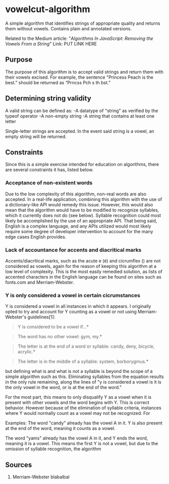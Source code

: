 # vowelcut-algorithm
A simple algorithm that identifies strings of appropriate quality and returns them without vowels. Contains plain and annotated versions.

Related to the Medium article: "*Algorithms In JavaScript: Removing the Vowels From a String*"
Link: PUT LINK HERE

## Purpose

The purpose of this algorithm is to accept valid strings and return them with their vowels excised. For example, the sentence "Princess Peach is the best.” should be returned as “Prncss Pch s th bst.”

## Determining string validity

A valid string can be defined as:
-A datatype of "string" as verified by the typeof operator
-A non-empty string
-A string that contains at least one letter

Single-letter strings are accepted. In the event said string is a vowel, an empty string will be returned.

## Constraints

Since this is a simple exercise intended for education on algorithms, there are several constraints it has, listed below.

### Acceptance of non-existent words

Due to the low complexity of this algorithm, non-real words are also accepted. In a real-life application, combining this algorithm with the use of a dictionary-like API would remedy this issue. However, this would also mean that the algorithm would have to be modified to recognize syllables, which it currently does not do (see below). Syllable recognition could most likely be accomplished by the use of an appropriate API. That being said, English is a complex language, and any APIs utilized would most likely require some degree of developer intervention to account for the many edge cases English provides.

### Lack of accountance for accents and diacritical marks

Accents/diacritical marks, such as the acute e (é) and cicrumflex () are not considered as vowels, again for the reason of keeping this algorithm at a low level of complexity. This is the most easily remedied solution, as lists of accented characters in the English language can be found on sites such as fonts.com and Merriam-Webster.

### Y is only considered a vowel in certain cicrumstances

Y is considered a vowel in all instances in which it appears. I originally opted to try and account for Y counting as a vowel or not using Merriam-Webster's guidelines[1]:

>Y is considered to be a vowel if…*
   
   >The word has no other vowel: gym, my.*
   
   >The letter is at the end of a word or syllable: candy, deny, bicycle, acrylic.*
   
   >The letter is in the middle of a syllable: system, borborygmus.*

but defining what is and what is not a syllable is beyond the scope of a simple algorithm such as this. Eliminating syllables from the equation results in the only rule remaining, along the lines of "y is considered a vowel is it is the only vowel in the word, or is at the end of the word." 

For the most part, this means to only disqualify Y as a vowel when it is present with other vowels and the word begins with Y. This is correct behavior. However because of the elimination of syllable criteria, instances where Y would normally count as a vowel may not be recognized. For

Examples:
The word "candy" already has the vowel A in it. Y is also present at the end of the word, meaning it counts as a vowel.

The word "yams" already has the vowel A in it, and Y ends the word, meaning it is a vowel. This means the first Y is not a vowel, but due to the omission of syllable recognition, the algorithm 

## Sources
1. Merriam-Webster blabalbal
